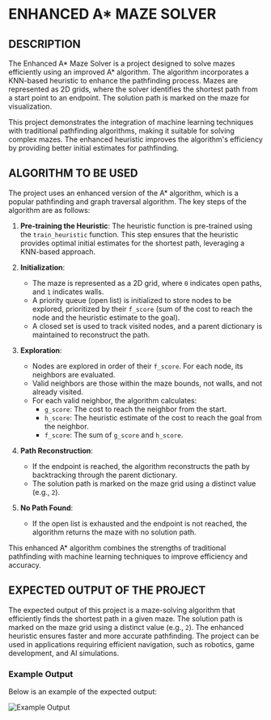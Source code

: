 # ENHANCED A* MAZE SOLVER

## DESCRIPTION
The Enhanced A* Maze Solver is a project designed to solve mazes efficiently using an improved A* algorithm. The algorithm incorporates a KNN-based heuristic to enhance the pathfinding process. Mazes are represented as 2D grids, where the solver identifies the shortest path from a start point to an endpoint. The solution path is marked on the maze for visualization.

This project demonstrates the integration of machine learning techniques with traditional pathfinding algorithms, making it suitable for solving complex mazes. The enhanced heuristic improves the algorithm's efficiency by providing better initial estimates for pathfinding.

## ALGORITHM TO BE USED
The project uses an enhanced version of the A* algorithm, which is a popular pathfinding and graph traversal algorithm. The key steps of the algorithm are as follows:

1. **Pre-training the Heuristic**: The heuristic function is pre-trained using the `train_heuristic` function. This step ensures that the heuristic provides optimal initial estimates for the shortest path, leveraging a KNN-based approach.

2. **Initialization**:
   - The maze is represented as a 2D grid, where `0` indicates open paths, and `1` indicates walls.
   - A priority queue (open list) is initialized to store nodes to be explored, prioritized by their `f_score` (sum of the cost to reach the node and the heuristic estimate to the goal).
   - A closed set is used to track visited nodes, and a parent dictionary is maintained to reconstruct the path.

3. **Exploration**:
   - Nodes are explored in order of their `f_score`. For each node, its neighbors are evaluated.
   - Valid neighbors are those within the maze bounds, not walls, and not already visited.
   - For each valid neighbor, the algorithm calculates:
     - `g_score`: The cost to reach the neighbor from the start.
     - `h_score`: The heuristic estimate of the cost to reach the goal from the neighbor.
     - `f_score`: The sum of `g_score` and `h_score`.

4. **Path Reconstruction**:
   - If the endpoint is reached, the algorithm reconstructs the path by backtracking through the parent dictionary.
   - The solution path is marked on the maze grid using a distinct value (e.g., `2`).

5. **No Path Found**:
   - If the open list is exhausted and the endpoint is not reached, the algorithm returns the maze with no solution path.

This enhanced A* algorithm combines the strengths of traditional pathfinding with machine learning techniques to improve efficiency and accuracy.

## EXPECTED OUTPUT OF THE PROJECT
The expected output of this project is a maze-solving algorithm that efficiently finds the shortest path in a given maze. The solution path is marked on the maze grid using a distinct value (e.g., `2`). The enhanced heuristic ensures faster and more accurate pathfinding. The project can be used in applications requiring efficient navigation, such as robotics, game development, and AI simulations.

### Example Output
Below is an example of the expected output:

![Example Output](astar_maze_solver/assets/eg_output.png "Example of a Solved Maze")
